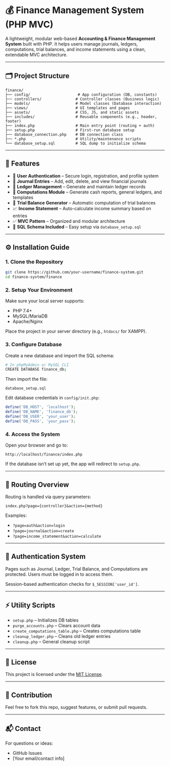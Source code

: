 
# 💰 Finance Management System (PHP MVC)

A lightweight, modular web-based **Accounting & Finance Management System** built with PHP. It helps users manage journals, ledgers, computations, trial balances, and income statements using a clean, extendable MVC architecture.

---

## 🗂️ Project Structure

```
finance/
├── config/                     # App configuration (DB, constants)
├── controllers/               # Controller classes (Business logic)
├── models/                    # Model classes (Database interaction)
├── views/                     # UI templates and pages
├── assets/                    # CSS, JS, and static assets
├── includes/                  # Reusable components (e.g., header, footer)
├── index.php                  # Main entry point (routing + auth)
├── setup.php                  # First-run database setup
├── database_connection.php    # DB connection class
├── *.php                      # Utility/maintenance scripts
└── database_setup.sql         # SQL dump to initialize schema
```

---

## 🚀 Features

- 🔐 **User Authentication** – Secure login, registration, and profile system
- 📓 **Journal Entries** – Add, edit, delete, and view financial journals
- 📘 **Ledger Management** – Generate and maintain ledger records
- 🧮 **Computations Module** – Generate cash reports, general ledgers, and templates
- 🧾 **Trial Balance Generator** – Automatic computation of trial balances
- 📈 **Income Statement** – Auto-calculate income summary based on entries
- ✅ **MVC Pattern** – Organized and modular architecture
- 💾 **SQL Schema Included** – Easy setup via `database_setup.sql`

---

## ⚙️ Installation Guide

### 1. Clone the Repository

```bash
git clone https://github.com/your-username/finance-system.git
cd finance-system/finance
```

### 2. Setup Your Environment

Make sure your local server supports:

- PHP 7.4+
- MySQL/MariaDB
- Apache/Nginx

Place the project in your server directory (e.g., `htdocs/` for XAMPP).

### 3. Configure Database

Create a new database and import the SQL schema:

```bash
# In phpMyAdmin or MySQL CLI
CREATE DATABASE finance_db;
```

Then import the file:
```
database_setup.sql
```

Edit database credentials in `config/init.php`:

```php
define('DB_HOST', 'localhost');
define('DB_NAME', 'finance_db');
define('DB_USER', 'your_user');
define('DB_PASS', 'your_pass');
```

### 4. Access the System

Open your browser and go to:

```
http://localhost/finance/index.php
```

If the database isn’t set up yet, the app will redirect to `setup.php`.

---

## 🧭 Routing Overview

Routing is handled via query parameters:

```
index.php?page={controller}&action={method}
```

Examples:

- `?page=auth&action=login`
- `?page=journal&action=create`
- `?page=income_statement&action=calculate`

---

## 🔐 Authentication System

Pages such as Journal, Ledger, Trial Balance, and Computations are protected. Users must be logged in to access them.

Session-based authentication checks for `$_SESSION['user_id']`.

---

## ⚡ Utility Scripts

- `setup.php` – Initializes DB tables
- `purge_accounts.php` – Clears account data
- `create_computations_table.php` – Creates computations table
- `cleanup_ledger.php` – Cleans old ledger entries
- `cleanup.php` – General cleanup script

---

## 📜 License

This project is licensed under the [MIT License](LICENSE).

---

## 🙌 Contribution

Feel free to fork this repo, suggest features, or submit pull requests.

---

## 📬 Contact

For questions or ideas:
- GitHub Issues
- [Your email/contact info]
